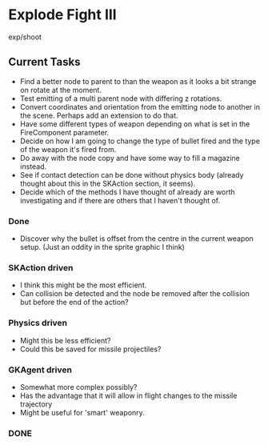# Explode Fight III
exp/shoot

## Current Tasks
- Find a better node to parent to than the weapon as it looks a bit strange on rotate at the moment.
- Test emitting of a multi parent node with differing z rotations.
- Convert coordinates and orientation from the emitting node to another in the scene. Perhaps add an extension to do that.
- Have some different types of weapon depending on what is set in the FireComponent parameter.
- Decide on how I am going to change the type of bullet fired and the type of the weapon it's fired from.
- Do away with the node copy and have some way to fill a magazine instead.
- See if contact detection can be done without physics body (already thought about this in the SKAction section, it seems).
- Decide which of the methods I have thought of already are worth investigating and if there are others that I haven't thought of.

### Done
- Discover why the bullet is offset from the centre in the current weapon setup. (Just an oddity in the sprite graphic I think)

### SKAction driven
- I think this might be the most efficient.
- Can collision be detected and the node be removed after the collision but before the end of the action?

### Physics driven
- Might this be less efficient?
- Could this be saved for missile projectiles?

### GKAgent driven
- Somewhat more complex possibly?
- Has the advantage that it will allow in flight changes to the missile trajectory
- Might be useful for 'smart' weaponry.

### DONE
